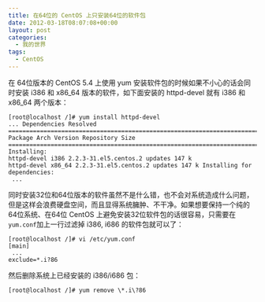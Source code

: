 ```yaml
---
title: 在64位的 CentOS 上只安装64位的软件包
date: 2012-03-18T08:07:08+00:00
layout: post
categories:
  - 我的世界
tags:
  - CentOS
---
```


在 64位版本的 CentOS 5.4 上使用 yum 安装软件包的时候如果不小心的话会同时安装 i386 和 x86_64 版本的软件，如下面安装的 httpd-devel 就有 i386 和 x86_64 两个版本：
```
[root@localhost /]# yum install httpd-devel
... Dependencies Resolved
================================================================================
Package Arch Version Repository Size
================================================================================
Installing:
httpd-devel i386 2.2.3-31.el5.centos.2 updates 147 k
httpd-devel x86_64 2.2.3-31.el5.centos.2 updates 147 k Installing for dependencies:
 ...
```
<!--more-->
同时安装32位和64位版本的软件虽然不是什么错，也不会对系统造成什么问题，但是这样会浪费硬盘空间，而且显得系统臃肿、不干净。如果想要保持一个纯的64位系统、在64位 CentOS 上避免安装32位软件包的话很容易，只需要在 `yum.conf`加上一行过滤掉 i386, i686 的软件包就可以了：
```
[root@localhost /]# vi /etc/yum.conf
[main]
 ...
exclude=*.i?86
```

然后删除系统上已经安装的 i386/i686 包：

```
[root@localhost /]# yum remove \*.i\?86
```
